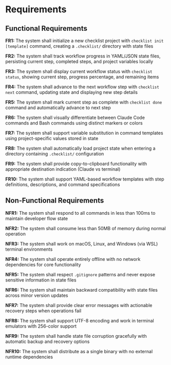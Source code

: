# Requirements

## Functional Requirements

**FR1:** The system shall initialize a new checklist project with `checklist init [template]` command, creating a `.checklist/` directory with state files

**FR2:** The system shall track workflow progress in YAML/JSON state files, persisting current step, completed steps, and project variables locally

**FR3:** The system shall display current workflow status with `checklist status`, showing current step, progress percentage, and remaining items

**FR4:** The system shall advance to the next workflow step with `checklist next` command, updating state and displaying new step details

**FR5:** The system shall mark current step as complete with `checklist done` command and automatically advance to next step

**FR6:** The system shall visually differentiate between Claude Code commands and Bash commands using distinct markers or colors

**FR7:** The system shall support variable substitution in command templates using project-specific values stored in state

**FR8:** The system shall automatically load project state when entering a directory containing `.checklist/` configuration

**FR9:** The system shall provide copy-to-clipboard functionality with appropriate destination indication (Claude vs terminal)

**FR10:** The system shall support YAML-based workflow templates with step definitions, descriptions, and command specifications

## Non-Functional Requirements

**NFR1:** The system shall respond to all commands in less than 100ms to maintain developer flow state

**NFR2:** The system shall consume less than 50MB of memory during normal operation

**NFR3:** The system shall work on macOS, Linux, and Windows (via WSL) terminal environments

**NFR4:** The system shall operate entirely offline with no network dependencies for core functionality

**NFR5:** The system shall respect `.gitignore` patterns and never expose sensitive information in state files

**NFR6:** The system shall maintain backward compatibility with state files across minor version updates

**NFR7:** The system shall provide clear error messages with actionable recovery steps when operations fail

**NFR8:** The system shall support UTF-8 encoding and work in terminal emulators with 256-color support

**NFR9:** The system shall handle state file corruption gracefully with automatic backup and recovery options

**NFR10:** The system shall distribute as a single binary with no external runtime dependencies
